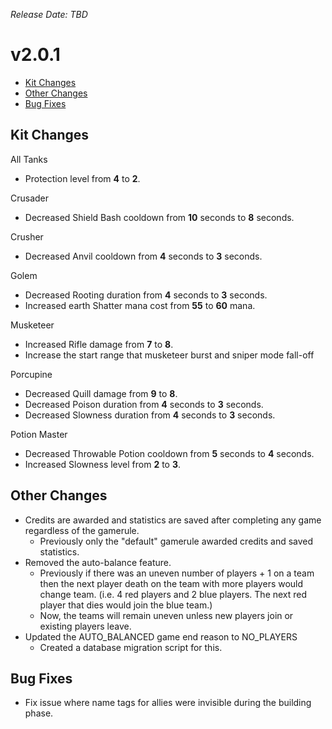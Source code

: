 _Release Date: TBD_

# v2.0.1

- [Kit Changes](#kit-changes)
- [Other Changes](#other-changes)
- [Bug Fixes](#bug-fixes)

## Kit Changes

All Tanks

- Protection level from **4** to **2**.

Crusader

- Decreased Shield Bash cooldown from **10** seconds to **8** seconds.

Crusher

- Decreased Anvil cooldown from **4** seconds to **3** seconds.

Golem

- Decreased Rooting duration from **4** seconds to **3** seconds.
- Increased earth Shatter mana cost from **55** to **60** mana.

Musketeer

- Increased Rifle damage from **7** to **8**.
- Increase the start range that musketeer burst and sniper mode fall-off

Porcupine

- Decreased Quill damage from **9** to **8**.
- Decreased Poison duration from **4** seconds to **3** seconds.
- Decreased Slowness duration from **4** seconds to **3** seconds.

Potion Master

- Decreased Throwable Potion cooldown from **5** seconds to **4** seconds.
- Increased Slowness level from **2** to **3**.

## Other Changes

- Credits are awarded and statistics are saved after completing any game regardless of the gamerule.
  - Previously only the "default" gamerule awarded credits and saved statistics.
- Removed the auto-balance feature.
  - Previously if there was an uneven number of players + 1 on a team then the next player death on the team with more players would change team. (i.e. 4 red players and 2 blue players. The next red player that dies would join the blue team.)
  - Now, the teams will remain uneven unless new players join or existing players leave.
- Updated the AUTO_BALANCED game end reason to NO_PLAYERS
  - Created a database migration script for this.

## Bug Fixes

- Fix issue where name tags for allies were invisible during the building phase.
